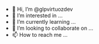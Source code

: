 - 👋 Hi, I’m @glpvirtuozdev
- 👀 I’m interested in ...
- 🌱 I’m currently learning ...
- 💞️ I’m looking to collaborate on ...
- 📫 How to reach me ...

<!---
glpvirtuozdev/glpvirtuozdev is a ✨ special ✨ repository because its `README.md` (this file) appears on your GitHub profile.
You can click the Preview link to take a look at your changes.
--->
